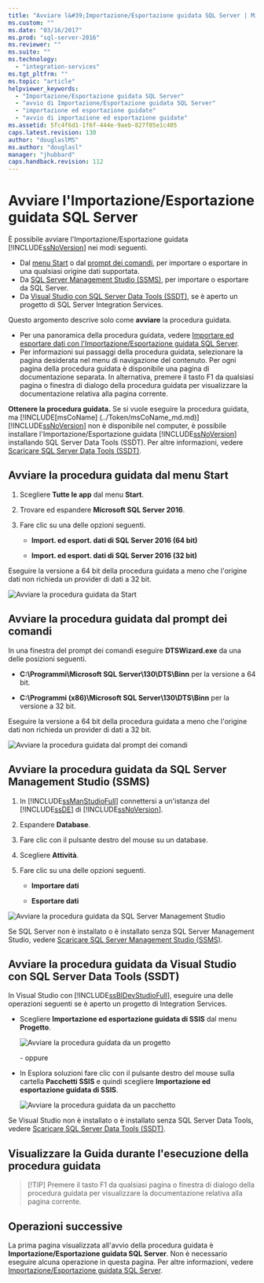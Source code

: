 ```yaml
---
title: "Avviare l&#39;Importazione/Esportazione guidata SQL Server | Microsoft Docs"
ms.custom: ""
ms.date: "03/16/2017"
ms.prod: "sql-server-2016"
ms.reviewer: ""
ms.suite: ""
ms.technology: 
  - "integration-services"
ms.tgt_pltfrm: ""
ms.topic: "article"
helpviewer_keywords: 
  - "Importazione/Esportazione guidata SQL Server"
  - "avvio di Importazione/Esportazione guidata SQL Server"
  - "importazione ed esportazione guidate"
  - "avvio di importazione ed esportazione guidate"
ms.assetid: 5fc4f6d1-1f6f-444e-9aeb-827f85e1c405
caps.latest.revision: 130
author: "douglaslMS"
ms.author: "douglasl"
manager: "jhubbard"
caps.handback.revision: 112
---
```

# Avviare l&#39;Importazione/Esportazione guidata SQL Server
È possibile avviare l'Importazione/Esportazione guidata [!INCLUDE[ssNoVersion](../../includes/ssnoversion-md.md)] nei modi seguenti.
-   Dal [menu Start](#startStart) o dal [prompt dei comandi](#startCmd), per importare o esportare in una qualsiasi origine dati supportata.
-   Da [SQL Server Management Studio (SSMS)](#startSSMS), per importare o esportare da SQL Server.
-   Da [Visual Studio con SQL Server Data Tools (SSDT)](#startVS), se è aperto un progetto di SQL Server Integration Services.

Questo argomento descrive solo come **avviare** la procedura guidata.
-   Per una panoramica della procedura guidata, vedere [Importare ed esportare dati con l'Importazione/Esportazione guidata SQL Server](../../integration-services/import-export-data/import-and-export-data-with-the-sql-server-import-and-export-wizard.md).
-   Per informazioni sui passaggi della procedura guidata, selezionare la pagina desiderata nel menu di navigazione del contenuto. Per ogni pagina della procedura guidata è disponibile una pagina di documentazione separata. In alternativa, premere il tasto F1 da qualsiasi pagina o finestra di dialogo della procedura guidata per visualizzare la documentazione relativa alla pagina corrente.

**Ottenere la procedura guidata.** Se si vuole eseguire la procedura guidata, ma [!INCLUDE[msCoName] (../Token/msCoName_md.md)] [!INCLUDE[ssNoVersion](../../includes/ssnoversion-md.md)] non è disponibile nel computer, è possibile installare l'Importazione/Esportazione guidata [!INCLUDE[ssNoVersion](../../includes/ssnoversion-md.md)] installando SQL Server Data Tools (SSDT). Per altre informazioni, vedere [Scaricare SQL Server Data Tools (SSDT)](https://msdn.microsoft.com/library/mt204009.aspx).  

## <a name="a-namestartstarta-start-the-wizard-from-the-start-menu"></a><a name="startStart"></a> Avviare la procedura guidata dal menu Start  
1.  Scegliere **Tutte le app** dal menu **Start**.
2.  Trovare ed espandere **Microsoft SQL Server 2016**.
3.  Fare clic su una delle opzioni seguenti.
  
    -   **Import. ed esport. dati di SQL Server 2016 (64 bit)**
          
    -   **Import. ed esport. dati di SQL Server 2016 (32 bit)**  
  
Eseguire la versione a 64 bit della procedura guidata a meno che l'origine dati non richieda un provider di dati a 32 bit.
 
![Avviare la procedura guidata da Start](../../integration-services/import-export-data/media/start-wizard-start.jpg)
  
## <a name="a-namestartcmda-start-the-wizard-from-the-command-prompt"></a><a name="startCmd"></a> Avviare la procedura guidata dal prompt dei comandi  
In una finestra del prompt dei comandi eseguire **DTSWizard.exe** da una delle posizioni seguenti.  
  
-   **C:\Programmi\Microsoft SQL Server\130\DTS\Binn** per la versione a 64 bit.  
  
-   **C:\Programmi (x86)\Microsoft SQL Server\130\DTS\Binn** per la versione a 32 bit.  
  
Eseguire la versione a 64 bit della procedura guidata a meno che l'origine dati non richieda un provider di dati a 32 bit.

![Avviare la procedura guidata dal prompt dei comandi](../../integration-services/import-export-data/media/start-wizard-cmd.jpg)  
  
## <a name="a-namestartssmsa-start-the-wizard-from-sql-server-management-studio-ssms"></a><a name="startSSMS"></a> Avviare la procedura guidata da SQL Server Management Studio (SSMS)  
1.  In [!INCLUDE[ssManStudioFull](../../includes/ssmanstudiofull-md.md)] connettersi a un'istanza del [!INCLUDE[ssDE](../../includes/ssde-md.md)] di [!INCLUDE[ssNoVersion](../../includes/ssnoversion-md.md)].
2.  Espandere **Database**.
3.  Fare clic con il pulsante destro del mouse su un database.
4.  Scegliere **Attività**.
5.  Fare clic su una delle opzioni seguenti.
  
    -   **Importare dati**
      
    -   **Esportare dati**  

![Avviare la procedura guidata da SQL Server Management Studio](../../integration-services/import-export-data/media/start-wizard-ssms.jpg) 

Se SQL Server non è installato o è installato senza SQL Server Management Studio, vedere [Scaricare SQL Server Management Studio (SSMS)](https://msdn.microsoft.com/library/mt238290.aspx).
    
## <a name="a-namestartvsa-start-the-wizard-from-visual-studio-with-sql-server-data-tools-ssdt"></a><a name="startVS"></a> Avviare la procedura guidata da Visual Studio con SQL Server Data Tools (SSDT)  
 In Visual Studio con [!INCLUDE[ssBIDevStudioFull](../../includes/ssbidevstudiofull-md.md)], eseguire una delle operazioni seguenti se è aperto un progetto di Integration Services.  
  
-   Scegliere **Importazione ed esportazione guidata di SSIS** dal menu **Progetto**. 

    ![Avviare la procedura guidata da un progetto](../../integration-services/import-export-data/media/start-wizard-project.jpg) 
    
    \- oppure
    
-   In Esplora soluzioni fare clic con il pulsante destro del mouse sulla cartella **Pacchetti SSIS** e quindi scegliere **Importazione ed esportazione guidata di SSIS**.

    ![Avviare la procedura guidata da un pacchetto](../../integration-services/import-export-data/media/start-wizard-packages.jpg)

Se Visual Studio non è installato o è installato senza SQL Server Data Tools, vedere [Scaricare SQL Server Data Tools (SSDT)](https://msdn.microsoft.com/library/mt204009.aspx). 

## <a name="get-help-while-the-wizard-is-running"></a>Visualizzare la Guida durante l'esecuzione della procedura guidata
> [!TIP] Premere il tasto F1 da qualsiasi pagina o finestra di dialogo della procedura guidata per visualizzare la documentazione relativa alla pagina corrente.   

 ## <a name="whats-next"></a>Operazioni successive  
 La prima pagina visualizzata all'avvio della procedura guidata è **Importazione/Esportazione guidata SQL Server**. Non è necessario eseguire alcuna operazione in questa pagina. Per altre informazioni, vedere [Importazione/Esportazione guidata SQL Server](../../integration-services/import-export-data/welcome-to-sql-server-import-and-export-wizard.md).  
  
  